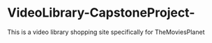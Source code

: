 # VideoLibrary-CapstoneProject-

This is a video library shopping site specifically for TheMoviesPlanet
